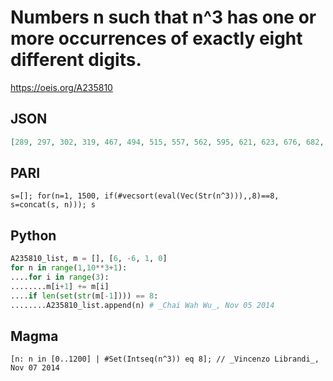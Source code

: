 # Numbers n such that n^3 has one or more occurrences of exactly eight different digits\.
https://oeis.org/A235810
## JSON
```JSON
[289, 297, 302, 319, 467, 494, 515, 557, 562, 595, 621, 623, 676, 682, 709, 712, 721, 862, 887, 909, 939, 945, 949, 963, 984, 987, 1012, 1015, 1016, 1025, 1029, 1043, 1049, 1065, 1075, 1087, 1104, 1106, 1107, 1114, 1118, 1132, 1137, 1154, 1161, 1167, 1178]
```
## PARI
```PARI
s=[]; for(n=1, 1500, if(#vecsort(eval(Vec(Str(n^3))),,8)==8, s=concat(s, n))); s
```
## Python
```Python
A235810_list, m = [], [6, -6, 1, 0]
for n in range(1,10**3+1):
....for i in range(3):
........m[i+1] += m[i]
....if len(set(str(m[-1]))) == 8:
........A235810_list.append(n) # _Chai Wah Wu_, Nov 05 2014
```
## Magma
```Magma
[n: n in [0..1200] | #Set(Intseq(n^3)) eq 8]; // _Vincenzo Librandi_, Nov 07 2014
```
